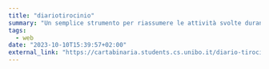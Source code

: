 ```yaml
---
title: "diariotirocinio"
summary: "Un semplice strumento per riassumere le attività svolte durante il proprio tirocinio."
tags:
  - web
date: "2023-10-10T15:39:57+02:00"
external_link: "https://cartabinaria.students.cs.unibo.it/diario-tirocinio/"
---
```

